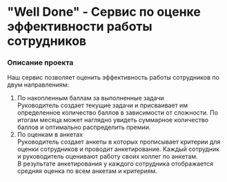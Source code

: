 # "Well Done" - Сервис по оценке эффективности работы сотрудников
 
### Описание проекта

Наш сервис позволяет оценить эффективность работы сотрудников по двум направлениям:

1. По накопленным баллам за выполненные задачи  
   Руководитель создает текущие задачи и присваивает им определенное количество баллов в зависимости от сложности. По итогам месяца может наглядно увидеть суммарное количество баллов и оптимально распределить премии.
2. По оценкам в анкетах  
   Руководитель создает анкеты в которых прописывает критерии для оценки сотрудников и проводит анкетирование. Каждый сотрудник и руководитель оценивают работу своих коллег по анкетам.  
   В результате анкетирования у каждого сотрудника отображается средняя оценка по всем анкетам и критериям.

